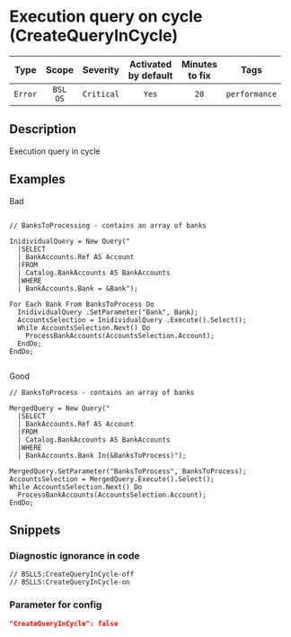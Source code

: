 # Execution query on cycle (CreateQueryInCycle)

 |  Type   |        Scope        |  Severity  | Activated<br>by default | Minutes<br>to fix |     Tags      |
 |:-------:|:-------------------:|:----------:|:-----------------------------:|:-----------------------:|:-------------:|
 | `Error` | `BSL`<br>`OS` | `Critical` |             `Yes`             |          `20`           | `performance` | 

<!-- Блоки выше заполняются автоматически, не трогать -->
## Description

Execution query in cycle

## Examples

Bad

```Bsl

// BanksToProcessing - contains an array of banks

InidividualQuery = New Query("
  |SELECT
  | BankAccounts.Ref AS Account
  |FROM
  | Catalog.BankAccounts AS BankAccounts
  |WHERE
  | BankAccounts.Bank = &Bank");

For Each Bank From BanksToProcess Do
  InidividualQuery .SetParameter("Bank", Bank);
  AccountsSelection = InidividualQuery .Execute().Select();
  While AccountsSelection.Next() Do
    ProcessBankAccounts(AccountsSelection.Account);
  EndDo;
EndDo;


```

Good

```Bsl
// BanksToProcess - contains an array of banks

MergedQuery = New Query("
  |SELECT
  | BankAccounts.Ref AS Account
  |FROM
  | Catalog.BankAccounts AS BankAccounts
  |WHERE
  | BankAccounts.Bank In(&BanksToProcess)");

MergedQuery.SetParameter("BanksToProcess", BanksToProcess);
AccountsSelection = MergedQuery.Execute().Select();
While AccountsSelection.Next() Do
  ProcessBankAccounts(AccountsSelection.Account);
EndDo;

```

## Snippets

<!-- Блоки ниже заполняются автоматически, не трогать -->
### Diagnostic ignorance in code

```bsl
// BSLLS:CreateQueryInCycle-off
// BSLLS:CreateQueryInCycle-on
```

### Parameter for config

```json
"CreateQueryInCycle": false
```
